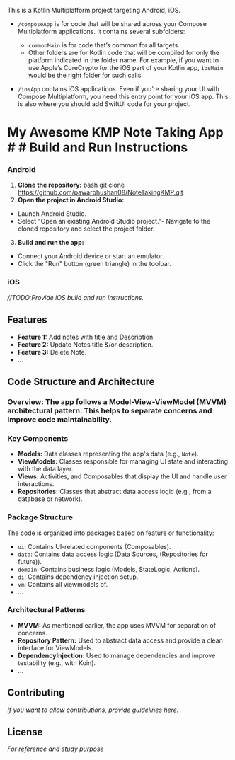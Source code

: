 This is a Kotlin Multiplatform project targeting Android, iOS.

* `/composeApp` is for code that will be shared across your Compose Multiplatform applications.
  It contains several subfolders:
  - `commonMain` is for code that’s common for all targets.
  - Other folders are for Kotlin code that will be compiled for only the platform indicated in the folder name.
    For example, if you want to use Apple’s CoreCrypto for the iOS part of your Kotlin app,
    `iosMain` would be the right folder for such calls.

* `/iosApp` contains iOS applications. Even if you’re sharing your UI with Compose Multiplatform, 
  you need this entry point for your iOS app. This is also where you should add SwiftUI code for your project.


# My Awesome KMP Note Taking App # # Build and Run Instructions

### Android

1. **Clone the repository:** bash git clone https://github.com/pawarbhushan08/NoteTakingKMP.git
2. **Open the project in Android Studio:**
  - Launch Android Studio.
  - Select "Open an existing Android Studio project."- Navigate to the cloned repository and select the project folder.

3. **Build and run the app:**
  - Connect your Android device or start an emulator.
  - Click the "Run" button (green triangle) in the toolbar.

### iOS 

*//TODO:Provide iOS build and run instructions.*

## Features

* **Feature 1:** Add notes with title and Description.
* **Feature 2:** Update Notes title &/or description.
* **Feature 3:** Delete Note.
* ...

## Code Structure and Architecture

### Overview: The app follows a Model-View-ViewModel (MVVM) architectural pattern. This helps to separate concerns and improve code maintainability.

### Key Components

* **Models:** Data classes representing the app's data (e.g., `Note`).
* **ViewModels:** Classes responsible for managing UI state and interacting with the data layer.
* **Views:** Activities, and Composables that display the UI and handle user interactions.
* **Repositories:** Classes that abstract data access logic (e.g., from a database or network).

### Package Structure

The code is organized into packages based on feature or functionality:

* `ui`: Contains UI-related components (Composables).
* `data`: Contains data access logic (Data Sources, (Repositories for future)).
* `domain`: Contains business logic (Models, StateLogic, Actions).
* `di`: Contains dependency injection setup.
* `vm`: Contains all viewmodels of.
* ...

### Architectural Patterns

* **MVVM:** As mentioned earlier, the app uses MVVM for separation of concerns.
* **Repository Pattern:** Used to abstract data access and provide a clean interface for ViewModels.
* **DependencyInjection:** Used to manage dependencies and improve testability (e.g., with Koin).
* ...

## Contributing

*If you want to allow contributions, provide guidelines here.*

## License

*For reference and study purpose*
